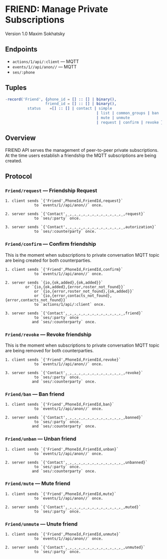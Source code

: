 FRIEND: Manage Private Subscriptions
====================================

Version 1.0 Maxim Sokhatsky

Endpoints
---------

* `actions/1/api/:client` — MQTT
* `events/1//api/anon//` — MQTT
* `ses/:phone`


Tuples
------

```erlang
-record('Friend', {phone_id = [] :: [] | binary(),
                  friend_id = [] :: [] | binary(),
		  status    =[] :: [] | contact | simple
                                         | list | common_groups | ban | unban
                                         | mute | unmute
                                         | request | confirm | revoke }).
```

Overview
--------

FRIEND API serves the management of peer-to-peer private subscriptions.
At the time users establish a friendship the MQTT subscriptions are being created.

Protocol
--------

### `Friend/request` — Friendship Request

```
1. client sends `{'Friend',PhoneId,FriendId,request}`
             to `events/1//api/anon//` once.
```

```
2. server sends `{'Contact',_,_,_,_,_,_,_,_,_,_,_,_,_,request}`
             to `ses/:party` once.
```

```
3. server sends `{'Contact',_,_,_,_,_,_,_,_,_,_,_,_,_,autorization}`
             to `ses/:counterparty` once.
```

### `Friend/confirm` — Confirm friendship

This is the moment when subscriptions to private
conversation MQTT topic are being created for both counterparties.

```
1. client sends `{'Friend',PhoneId,FriendId,confirm}`
             to `events/1//api/anon//` once.
```

```
2. server sends `{io,{ok,added},{ok,added}}`
	     or `{io,{ok,added},{error,roster_not_found}}`
             or `{io,{error,roster_not_found},{ok,added}}`
             or `{io,{error,contacts_not_found},{error,contacts_not_found}}`
             to `actions/1/api/:client` once.
```

```
3. server sends `{'Contact',_,_,_,_,_,_,_,_,_,_,_,_,_,friend}`
             to `ses/:party` once
            and `ses/:counterparty` once.
```

### `Friend/revoke` — Revoke friendship

This is the moment when subscriptions to private
conversation MQTT topic are being removed for both counterparties.

```
1. client sends `{'Friend',PhoneId,FriendId,revoke}`
             to `events/1//api/anon//` once.
```

```
3. server sends `{'Contact',_,_,_,_,_,_,_,_,_,_,_,_,_,revoke}`
             to `ses/:party` once.
            and `ses/:counterparty` once.
```

### `Friend/ban` — Ban friend

```
1. client sends `{'Friend',PhoneId,FriendId,ban}`
             to `events/1//api/anon//` once.
```

```
2. server sends `{'Contact',_,_,_,_,_,_,_,_,_,_,_,_,_,banned}`
             to `ses/:party` once.
            and `ses/:counterparty` once.
```

### `Friend/unban` — Unban friend

```
1. client sends `{'Friend',PhoneId,FriendId,unban}`
             to `events/1//api/anon//` once.
```

```
2. server sends `{'Contact',_,_,_,_,_,_,_,_,_,_,_,_,_,unbanned}`
             to `ses/:party` once.
            and `ses/:counterparty` once.
```

### `Friend/mute` — Mute friend

```
1. client sends `{'Friend',PhoneId,FriendId,mute}`
             to `events/1//api/anon//` once.
```

```
2. server sends `{'Contact',_,_,_,_,_,_,_,_,_,_,_,_,_,muted}`
             to `ses/:party` once.
```

### `Friend/unmute` — Unute friend

```
1. client sends `{'Friend',PhoneId,FriendId,unmute}`
             to `events/1//api/anon//` once.
```

```
2. server sends `{'Contact',_,_,_,_,_,_,_,_,_,_,_,_,_,unmuted}`
             to `ses/:party` once.
```
